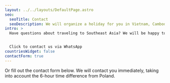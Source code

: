```yaml
---
layout: ../../layouts/DefaultPage.astro
seo:
  seoTitle: Contact
  seoDescription: We will organize a holiday for you in Vietnam, Cambodia and Laos.
intro: >
  Have questions about traveling to Southeast Asia? We will be happy to share our knowledge.


  Click to contact us via WhatsApp
countriesWidget: false
contactForm: true
---
```


Or fill out the contact form below. We will contact you immediately, taking into account the 6-hour time difference from Poland.
